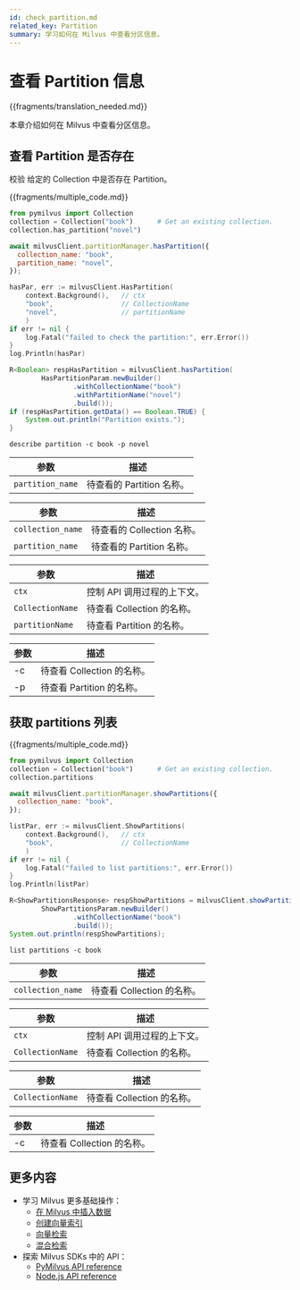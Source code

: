 ```yaml
---
id: check_partition.md
related_key: Partition
summary: 学习如何在 Milvus 中查看分区信息。
---
```


# 查看 Partition 信息

{{fragments/translation_needed.md}}

本章介绍如何在 Milvus 中查看分区信息。

## 查看 Partition 是否存在

校验 给定的 Collection 中是否存在 Partition。

{{fragments/multiple_code.md}}

```python
from pymilvus import Collection
collection = Collection("book")      # Get an existing collection.
collection.has_partition("novel")
```

```javascript
await milvusClient.partitionManager.hasPartition({
  collection_name: "book",
  partition_name: "novel",
});
```

```go
hasPar, err := milvusClient.HasPartition(
    context.Background(),   // ctx
    "book",                 // CollectionName
    "novel",                // partitionName
    )
if err != nil {
    log.Fatal("failed to check the partition:", err.Error())
}
log.Println(hasPar)
```

```java
R<Boolean> respHasPartition = milvusClient.hasPartition(
        HasPartitionParam.newBuilder()
                .withCollectionName("book")
                .withPartitionName("novel")
                .build());
if (respHasPartition.getData() == Boolean.TRUE) {
    System.out.println("Partition exists.");
}
```

```shell
describe partition -c book -p novel
```

<table class="language-python">
	<thead>
        <tr>
            <th>参数</th>
            <th>描述</th>
        </tr>
	</thead>
	<tbody>
        <tr>
            <td><code>partition_name</code></td>
            <td>待查看的 Partition 名称。</td>
        </tr>
	</tbody>
</table>


<table class="language-javascript">
	<thead>
        <tr>
            <th>参数</th>
            <th>描述</th>
        </tr>
	</thead>
	<tbody>
        <tr>
            <td><code>collection_name</code></td>
            <td>待查看的 Collection 名称。</td>
        </tr>
        <tr>
            <td><code>partition_name</code></td>
            <td>待查看的 Partition 名称。</td>
        </tr>
	</tbody>
</table>

<table class="language-go">
	<thead>
    <tr>
        <th>参数</th>
        <th>描述</th>
    </tr>
	</thead>
	<tbody>
    <tr>
        <td><code>ctx</code></td>
        <td>控制 API 调用过程的上下文。</td>
    </tr>
    <tr>
        <td><code>CollectionName</code></td>
        <td>待查看 Collection 的名称。</td>
    </tr>
    <tr>
        <td><code>partitionName</code></td>
        <td>待查看 Partition 的名称。</td>
    </tr>
  </tbody>
</table>

<table class="language-shell">
    <thead>
        <tr>
            <th>参数</th>
            <th>描述</th>
        </tr>
    </thead>
    <tbody>
        <tr>
            <td>-c</td>
            <td>待查看 Collection 的名称。</td>
        </tr>
        <tr>
            <td>-p</td>
            <td>待查看 Partition 的名称。</td>
        </tr>
    </tbody>
</table>


## 获取 partitions 列表

{{fragments/multiple_code.md}}

```python
from pymilvus import Collection
collection = Collection("book")      # Get an existing collection.
collection.partitions
```

```javascript
await milvusClient.partitionManager.showPartitions({
  collection_name: "book",
});
```

```go
listPar, err := milvusClient.ShowPartitions(
    context.Background(),   // ctx
    "book",                 // CollectionName
    )
if err != nil {
    log.Fatal("failed to list partitions:", err.Error())
}
log.Println(listPar)
```

```java
R<ShowPartitionsResponse> respShowPartitions = milvusClient.showPartitions(
        ShowPartitionsParam.newBuilder()
                .withCollectionName("book")
                .build());
System.out.println(respShowPartitions);
```

```shell
list partitions -c book
```

<table class="language-javascript">
	<thead>
        <tr>
            <th>参数</th>
            <th>描述</th>
        </tr>
	</thead>
	<tbody>
        <tr>
            <td><code>collection_name</code></td>
            <td>待查看 Collection 的名称。</td>
        </tr>
	</tbody>
</table>

<table class="language-go">
	<thead>
    <tr>
        <th>参数</th>
        <th>描述</th>
    </tr>
	</thead>
	<tbody>
    <tr>
        <td><code>ctx</code></td>
        <td>控制 API 调用过程的上下文。</td>
    </tr>
    <tr>
        <td><code>CollectionName</code></td>
        <td>待查看 Collection 的名称。</td>
    </tr>
  </tbody>
</table>

<table class="language-java">
	<thead>
    <tr>
        <th>参数</th>
        <th>描述</th>
    </tr>
	</thead>
	<tbody>
    <tr>
        <td><code>CollectionName</code></td>
        <td>待查看 Collection 的名称。</td>
    </tr>
  </tbody>
</table>

<table class="language-shell">
    <thead>
        <tr>
            <th>参数</th>
            <th>描述</th>
        </tr>
    </thead>
    <tbody>
        <tr>
            <td>-c</td>
            <td>待查看 Collection 的名称。</td>
        </tr>
    </tbody>
</table>


## 更多内容

- 学习 Milvus 更多基础操作：
  - [在 Milvus 中插入数据](insert_data.md)
  - [创建向量索引](build_index.md)
  - [向量检索](search.md)
  - [混合检索](hybridsearch.md)
- 探索 Milvus SDKs 中的 API：
  - [PyMilvus API reference](/api-reference/pymilvus/v{{var.milvus_python_sdk_version}}/tutorial.html)
  - [Node.js API reference](/api-reference/node/v{{var.milvus_node_sdk_version}}/tutorial.html)

